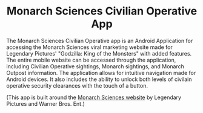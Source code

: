 <h1 align="center">Monarch Sciences Civilian Operative App</h1>

The Monarch Sciences Civilian Operative app is an Android Application for accessing the Monarch Sciences viral marketing website made for Legendary Pictures' "Godzilla: King of the Monsters" with added features. The entire mobile website can be accessed through the application, including Civilian Operative sightings, Monarch sightings, and Monarch Outpost information. The application allows for intuitive navigation made for Android devices. It also includes the ability to unlock both levels of civilain operative security clearances with the touch of a button.

(This app is built around the [Monarch Sciences website](https://www.monarchsciences.com/) by Legendary Pictures and Warner Bros. Ent.)
